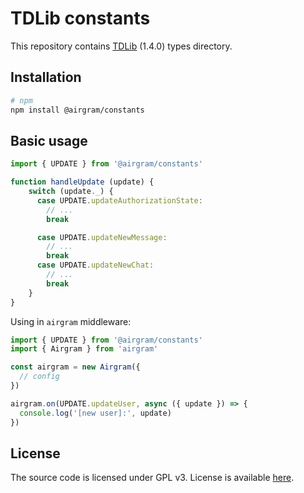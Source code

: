 # TDLib constants

This repository contains [TDLib](https://core.telegram.org/tdlib) \(1.4.0\) types directory.

## Installation

```bash
# npm
npm install @airgram/constants
```

## Basic usage

```typescript
import { UPDATE } from '@airgram/constants'

function handleUpdate (update) {
    switch (update._) {
      case UPDATE.updateAuthorizationState: 
        // ...
        break

      case UPDATE.updateNewMessage: 
        // ...
        break
      case UPDATE.updateNewChat: 
        // ...
        break
    }
}
```

Using in `airgram` middleware:

```typescript
import { UPDATE } from '@airgram/constants'
import { Airgram } from 'airgram'

const airgram = new Airgram({
  // config
})

airgram.on(UPDATE.updateUser, async ({ update }) => {
  console.log('[new user]:', update)
})
```

## License

The source code is licensed under GPL v3. License is available [here](https://github.com/esindger/airgram/tree/af4613c0534a5bd4f66a1460cadcc91e407e4c7e/LICENSE/README.md).

